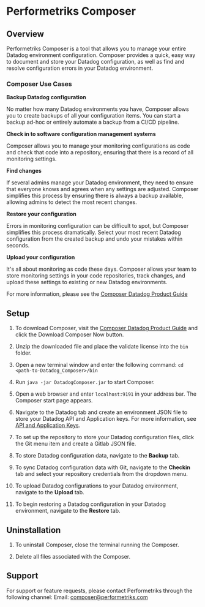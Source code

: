 # Performetriks Composer

## Overview
Performetriks Composer is a tool that allows you to manage your entire Datadog environment configuration. Composer provides a quick, easy way to document and store your Datadog configuration, as well as find and resolve configuration errors in your Datadog environment.

### Composer Use Cases

**Backup Datadog configuration**

No matter how many Datadog environments you have, Composer allows you to create backups of all your configuration items. You can start a backup ad-hoc or entirely automate a backup from a CI/CD pipeline.

**Check in to software configuration management systems**

Composer allows you to manage your monitoring configurations as code and check that code into a repository, ensuring that there is a record of all monitoring settings.

**Find changes**

If several admins manage your Datadog environment, they need to ensure that everyone knows and agrees when any settings are adjusted. Composer simplifies this process by ensuring there is always a backup available, allowing admins to detect the most recent changes.

**Restore your configuration**

Errors in monitoring configuration can be difficult to spot, but Composer simplifies this process dramatically. Select your most recent Datadog configuration from the created backup and undo your mistakes within seconds.

**Upload your configuration**

It's all about monitoring as code these days. Composer allows your team to store monitoring settings in your code repositories, track changes, and upload these settings to existing or new Datadog environments.


For more information, please see the [Composer Datadog Product Guide][1]


## Setup

1. To download Composer, visit the [Composer Datadog Product Guide][1] and click the Download Composer Now button.

2. Unzip the downloaded file and place the validate license into the `bin` folder.

3. Open a new terminal window and enter the following command:
    `cd <path-to-Datadog_Composer>/bin`

4. Run `java -jar DatadogComposer.jar` to start Composer.

5. Open a web browser and enter `localhost:9191` in your address bar. The Composer start page appears.

6. Navigate to the Datadog tab and create an environment JSON file to store your Datadog API and Application keys. For more information, see [API and Application Keys](https://docs.datadoghq.com/account_management/api-app-keys/).

7. To set up the repository to store your Datadog configuration files, click the Git menu item and create a Gitlab JSON file.

8. To store Datadog configuration data, navigate to the **Backup** tab.

9. To sync Datadog configuration data with Git, navigate to the **Checkin** tab and select your repository credentials from the dropdown menu.

10. To upload Datadog configurations to your Datadog environment, navigate to the **Upload** tab.

11. To begin restoring a Datadog configuration in your Datadog environment, navigate to the **Restore** tab.

## Uninstallation

1. To uninstall Composer, close the terminal running the Composer.

2. Delete all files associated with the Composer.

## Support
For support or feature requests, please contact Performetriks through the following channel:
Email: [composer@performetriks.com](mailto:composer@performetriks.com)

[1]:https://www.performetriks.com/composer-datadog-product-guide
